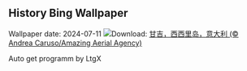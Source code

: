 ## History Bing Wallpaper
Wallpaper date: 2024-07-11
![](https://www.bing.com/th?id=OHR.GangiSicily_ZH-CN9086944081_UHD.jpg&w=1000)Download: [甘吉，西西里岛，意大利 (© Andrea Caruso/Amazing Aerial Agency)](https://www.bing.com/th?id=OHR.GangiSicily_ZH-CN9086944081_UHD.jpg)

Auto get programm by LtgX
